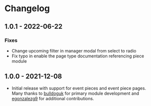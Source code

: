 # Changelog

## 1.0.1 - 2022-06-22

### Fixes

* Change upcoming filter in manager modal from select to radio
* Fix typo in enable the page type documentation referencing piece module

## 1.0.0 - 2021-12-08

* Initial release with support for event pieces and event piece pages. Many thanks to [bulldoguk](https://github.com/bulldoguk) for primary module development and [egonzalezg9](https://github.com/egonzalezg9) for additional contributions.
